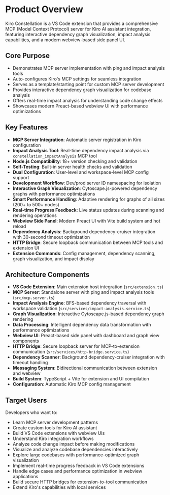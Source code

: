 # Product Overview

Kiro Constellation is a VS Code extension that provides a comprehensive MCP (Model Context Protocol) server for Kiro AI assistant integration, featuring interactive dependency graph visualization, impact analysis capabilities, and a modern webview-based side panel UI.

## Core Purpose
- Demonstrates MCP server implementation with ping and impact analysis tools
- Auto-configures Kiro's MCP settings for seamless integration
- Serves as a template/starting point for custom MCP server development
- Provides interactive dependency graph visualization for codebase analysis
- Offers real-time impact analysis for understanding code change effects
- Showcases modern Preact-based webview UI with performance optimizations

## Key Features
- **MCP Server Integration**: Automatic server registration in Kiro configuration
- **Impact Analysis Tool**: Real-time dependency impact analysis via `constellation_impactAnalysis` MCP tool
- **Node.js Compatibility**: 18+ version checking and validation
- **Self-Testing**: Built-in server health checks and validation
- **Dual Configuration**: User-level and workspace-level MCP config support
- **Development Workflow**: Dev/prod server ID namespacing for isolation
- **Interactive Graph Visualization**: Cytoscape.js-powered dependency graphs with performance optimizations
- **Smart Performance Handling**: Adaptive rendering for graphs of all sizes (200+ to 500+ nodes)
- **Real-time Progress Feedback**: Live status updates during scanning and rendering operations
- **Webview Side Panel**: Modern Preact UI with Vite build system and hot reload
- **Dependency Analysis**: Background dependency-cruiser integration with 30-second timeout optimization
- **HTTP Bridge**: Secure loopback communication between MCP tools and extension UI
- **Extension Commands**: Config management, dependency scanning, graph visualization, and impact display

## Architecture Components
- **VS Code Extension**: Main extension host integration (`src/extension.ts`)
- **MCP Server**: Standalone server with ping and impact analysis tools (`src/mcp.server.ts`)
- **Impact Analysis Engine**: BFS-based dependency traversal with workspace validation (`src/services/impact-analysis.service.ts`)
- **Graph Visualization**: Interactive Cytoscape.js-based dependency graph rendering
- **Data Processing**: Intelligent dependency data transformation with performance optimizations
- **Webview UI**: Preact-based side panel with dashboard and graph view components
- **HTTP Bridge**: Secure loopback server for MCP-to-extension communication (`src/services/http-bridge.service.ts`)
- **Dependency Scanner**: Background dependency-cruiser integration with timeout handling
- **Messaging System**: Bidirectional communication between extension and webview
- **Build System**: TypeScript + Vite for extension and UI compilation
- **Configuration**: Automatic Kiro MCP config management

## Target Users
Developers who want to:
- Learn MCP server development patterns
- Create custom tools for Kiro AI assistant
- Build VS Code extensions with webview UIs
- Understand Kiro integration workflows
- Analyze code change impact before making modifications
- Visualize and analyze codebase dependencies interactively
- Explore large codebases with performance-optimized graph visualization
- Implement real-time progress feedback in VS Code extensions
- Handle edge cases and performance optimization in webview applications
- Build secure HTTP bridges for extension-to-tool communication
- Extend Kiro's capabilities with local services